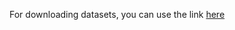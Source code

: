 For downloading datasets, you can use the link
[here](https://drive.google.com/drive/folders/1JXAIdCKvFNpfFWCwP2BCrHMdmgJLGc1o?usp=sharing)
